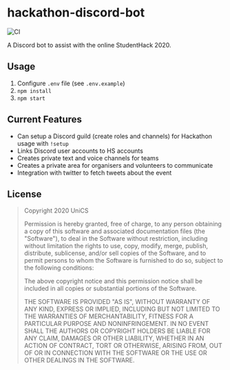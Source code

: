 # hackathon-discord-bot

![CI](https://github.com/unicsmcr/hackathon-discord-bot/workflows/CI/badge.svg)

A Discord bot to assist with the online StudentHack 2020.

## Usage

1. Configure `.env` file (see `.env.example`)
2. `npm install`
3. `npm start`

## Current Features

- Can setup a Discord guild (create roles and channels) for Hackathon usage with `!setup`
- Links Discord user accounts to HS accounts
- Creates private text and voice channels for teams
- Creates a private area for organisers and volunteers to communicate
- Integration with twitter to fetch tweets about the event

## License

> Copyright 2020 UniCS
> 
> Permission is hereby granted, free of charge, to any person obtaining a copy of this software and associated documentation files (the "Software"), to deal in the Software without restriction, including without limitation the rights to use, copy, modify, merge, publish, distribute, sublicense, and/or sell copies of the Software, and to permit persons to whom the Software is furnished to do so, subject to the following conditions:
> 
> The above copyright notice and this permission notice shall be included in all copies or substantial portions of the Software.
> 
> THE SOFTWARE IS PROVIDED "AS IS", WITHOUT WARRANTY OF ANY KIND, EXPRESS OR IMPLIED, INCLUDING BUT NOT LIMITED TO THE WARRANTIES OF MERCHANTABILITY, FITNESS FOR A PARTICULAR PURPOSE AND NONINFRINGEMENT. IN NO EVENT SHALL THE AUTHORS OR COPYRIGHT HOLDERS BE LIABLE FOR ANY CLAIM, DAMAGES OR OTHER LIABILITY, WHETHER IN AN ACTION OF CONTRACT, TORT OR OTHERWISE, ARISING FROM, OUT OF OR IN CONNECTION WITH THE SOFTWARE OR THE USE OR OTHER DEALINGS IN THE SOFTWARE.
